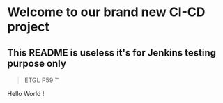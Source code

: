 # Welcome to our brand new CI-CD project

## This README is useless it's for Jenkins testing purpose only

> ETGL P59 &trade;

Hello World !
